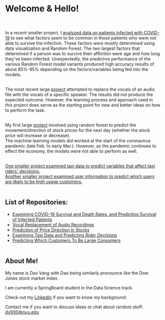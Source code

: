 # Welcome & Hello!<br><br>

In a recent smaller project, I [analyzed data on patients infected with COVID-19](https://github.com/dao-v/Investigation_of_COVID-19) to see what factors seem to be common in those patients who were not able to survive the infection. These factors were mostly determined using data visualization and Random Forest. The two largest factors that determined if a person was to survive their affliction were age and how long they've been infected. Unexpectedly, the predictive performance of the various Random Forest model variants produced high accuracy results of about 85%-95% depending on the factors/variables being fed into the models.<br><br>

The most recent large [project](https://github.com/dao-v/Vocal_Replacement_of_Audio_Recordings) attempted to replace the vocals of an audio file with the vocals of a specific speaker. The results did not produce the expected outcome. However, the learning process and approach used in this project does serve as the starting point for new and better ideas on how to perform the task. <br><br>

My first large [project](https://github.com/dao-v/Stock_Predictions) involved using random forest to predict the movement/direction of stock prices for the next day (whether the stock price will increase or decrease). <br>
The machine learning models did worked at the start of the coronavirus pandemic (late Feb. to early Mar.). However, as the pandemic continues to effect the economy, the models were not able to perform as well. <br><br>

[One smaller project examined taxi data to predict variables that affect taxi riders' decisions.](https://github.com/dao-v/Examining_Taxi_Demands_And_Predicting_Rider_Retention)<br>
[Another smaller project examined user information to predict which users are likely to be high usage customers.](https://github.com/dao-v/Predicting_High_Usage_Customers)<br><br>

## List of Repositories:<br>
- [Examining COVID-19 Survival and Death Rates, and Predicting Survival of Infected Patients](https://github.com/dao-v/Investigation_of_COVID-19)<br>
- [Vocal Replacement of Audio Recordings](https://github.com/dao-v/Vocal_Replacement_of_Audio_Recordings)<br>
- [Prediction of Price Direction in Stocks](https://github.com/dao-v/Stock_Predictions)<br>
- [Examining Taxi Data and Predicting Rider Decisions](https://github.com/dao-v/Examining_Taxi_Demands_And_Predicting_Rider_Retention)<br>
- [Predicting Which Customers To Be Large Consumers](https://github.com/dao-v/Predicting_High_Usage_Customers)<br><br>


## About Me!

My name is Dao Vang with Dao being similarly pronounce like the Dow Jones stock market index.

I am currently a SpringBoard student in the Data Science track.

Check out my [LinkedIn](https://www.linkedin.com/in/daovang) if you want to know my background:


Contact me if you want to discuss ideas or chat about random stuff:<br>
dv930@nyu.edu
